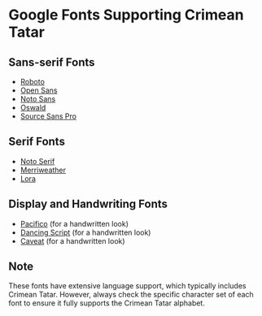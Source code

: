 # Google Fonts Supporting Crimean Tatar

## Sans-serif Fonts

- [Roboto](https://fonts.google.com/specimen/Roboto)
- [Open Sans](https://fonts.google.com/specimen/Open+Sans)
- [Noto Sans](https://fonts.google.com/noto/specimen/Noto+Sans)
- [Oswald](https://fonts.google.com/specimen/Oswald)
- [Source Sans Pro](https://fonts.google.com/specimen/Source+Sans+Pro)

## Serif Fonts

- [Noto Serif](https://fonts.google.com/noto/specimen/Noto+Serif)
- [Merriweather](https://fonts.google.com/specimen/Merriweather)
- [Lora](https://fonts.google.com/specimen/Lora)

## Display and Handwriting Fonts

- [Pacifico](https://fonts.google.com/specimen/Pacifico) (for a handwritten look)
- [Dancing Script](https://fonts.google.com/specimen/Dancing+Script) (for a handwritten look)
- [Caveat](https://fonts.google.com/specimen/Caveat) (for a handwritten look)

## Note

These fonts have extensive language support, which typically includes Crimean Tatar. However, always check the specific character set of each font to ensure it fully supports the Crimean Tatar alphabet.
